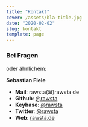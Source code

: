 ```yaml
---
title: "Kontakt"
cover: /assets/bla-title.jpg
date: "2020-02-02"
slug: kontakt
template: page
---
```


### Bei Fragen

oder ähnlichem:

**Sebastian Fiele**
 - **Mail**: rawsta(ät)rawsta de
 - **Github**: [@rawsta](https://www.github.com/rawsta)
 - **Keybase**: [@rawsta](https://www.keybase.io/rawsta)
 - **Twitter**: [@rawsta](https://www.twitter.com/rawsta)
 - **Web**: [rawsta.de](https://www.twitter.com/rawsta)


